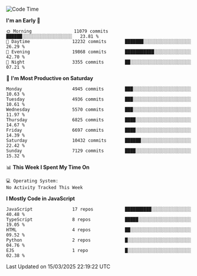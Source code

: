 <!--START_SECTION:waka-->
![Code Time](http://img.shields.io/badge/Code%20Time-3%2C498%20hrs%2059%20mins-blue)

**I'm an Early 🐤** 

```text
🌞 Morning                11079 commits       ██████░░░░░░░░░░░░░░░░░░░   23.81 % 
🌆 Daytime                12232 commits       ███████░░░░░░░░░░░░░░░░░░   26.29 % 
🌃 Evening                19868 commits       ███████████░░░░░░░░░░░░░░   42.70 % 
🌙 Night                  3355 commits        ██░░░░░░░░░░░░░░░░░░░░░░░   07.21 % 
```
📅 **I'm Most Productive on Saturday** 

```text
Monday                   4945 commits        ███░░░░░░░░░░░░░░░░░░░░░░   10.63 % 
Tuesday                  4936 commits        ███░░░░░░░░░░░░░░░░░░░░░░   10.61 % 
Wednesday                5570 commits        ███░░░░░░░░░░░░░░░░░░░░░░   11.97 % 
Thursday                 6825 commits        ████░░░░░░░░░░░░░░░░░░░░░   14.67 % 
Friday                   6697 commits        ████░░░░░░░░░░░░░░░░░░░░░   14.39 % 
Saturday                 10432 commits       ██████░░░░░░░░░░░░░░░░░░░   22.42 % 
Sunday                   7129 commits        ████░░░░░░░░░░░░░░░░░░░░░   15.32 % 
```


📊 **This Week I Spent My Time On** 

```text
💻 Operating System: 
No Activity Tracked This Week
```

**I Mostly Code in JavaScript** 

```text
JavaScript               17 repos            ██████████░░░░░░░░░░░░░░░   40.48 % 
TypeScript               8 repos             █████░░░░░░░░░░░░░░░░░░░░   19.05 % 
HTML                     4 repos             ██░░░░░░░░░░░░░░░░░░░░░░░   09.52 % 
Python                   2 repos             █░░░░░░░░░░░░░░░░░░░░░░░░   04.76 % 
EJS                      1 repo              █░░░░░░░░░░░░░░░░░░░░░░░░   02.38 % 
```




 Last Updated on 15/03/2025 22:19:22 UTC
<!--END_SECTION:waka-->

<!--
**likaiqiang/likaiqiang** is a ✨ _special_ ✨ repository because its `README.md` (this file) appears on your GitHub profile.

Here are some ideas to get you started:

- 🔭 I’m currently working on ...
- 🌱 I’m currently learning ...
- 👯 I’m looking to collaborate on ...
- 🤔 I’m looking for help with ...
- 💬 Ask me about ...
- 📫 How to reach me: ...
- 😄 Pronouns: ...
- ⚡ Fun fact: ...
-->
